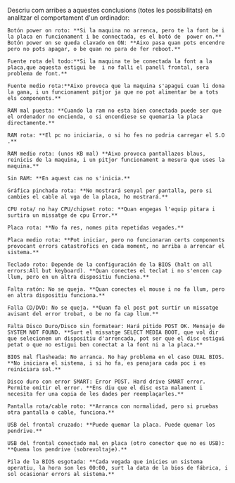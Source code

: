 Descriu com arribes a aquestes conclusions (totes les possibilitats) en analitzar el comportament d'un ordinador:

    Botón power on roto: **Si la maquina no arrenca, pero te la font be i la placa en funcionament i be connectada, es el botó de  power on.**
    Botón power on se queda clavado en ON: **Aixo pasa quan pots encendre pero no pots apagar, o be quan no para de fer reboot.**
    
    Fuente rota del todo:**Si la maquina te be conectada la font a la placa,que aquesta estigui be  i no falli el panell frontal, sera problema de font.**
    
    Fuente medio rota:**Aixo provoca que la maquina s'apagui cuan li dona la gana, i un funcionament pitjor ja que no pot alimentar be a tots els components.**
    
    RAM mal puesta: **Cuando la ram no esta bien conectada puede ser que el ordenador no encienda, o si encendiese se quemaria la placa directamente.**
    
    RAM rota: **El pc no iniciaria, o si ho fes no podria carregar el S.O .**
    
    RAM medio rota: (unos KB mal) **Aixo provoca pantallazos blaus, reinicis de la maquina, i un pitjor funcionament a mesura que uses la maquina.**
    
    Sin RAM: **En aquest cas no s'inicia.**
    
    Gráfica pinchada rota: **No mostrará senyal per pantalla, pero si cambies el cable al vga de la placa, ho mostrará.**
    
    CPU rota/ no hay CPU/chipset roto: **Quan engegas l'equip pitara i surtira un missatge de cpu Error.**
    
    Placa rota: **No fa res, nomes pita repetidas vegades.**
    
    Placa medio rota: **Pot iniciar, pero no funcionaran certs components provocant errors catastrofics en cada moment, no arriba a arrencar el sistema.**
    
    Teclado roto: Depende de la configuración de la BIOS (halt on all errors:All but keyboard). **Quan conectes el teclat i no s'encen cap llum, pero en un altra dispositiu funciona.**
    
    Falta ratón: No se queja. **Quan conectes el mouse i no fa llum, pero en altra dispositiu funciona.**
    
    Falla CD/DVD: No se queja. **Quan fa el post pot surtir un missatge avisant del error trobat, o be no fa cap llum.**
    
    Falta Disco Duro/Disco sin formatear: Hará pitido POST OK. Mensaje de SYSTEM NOT FOUND. **Surt el missatge SELECT MEDIA BOOT, que vol dir que selecionem un dispositiu d'arrencada, pot ser que el disc estigui petat o que no estigui ben conectat a la font ni a la placa.**
    
    BIOS mal flasheada: No arranca. No hay problema en el caso DUAL BIOS. **No iniciara el sistema, i si ho fa, es penajara cada poc i es reiniciara sol.**
    
    Disco duro con error SMART: Error POST. Hard drive SMART error. Permite omitir el error. **Ens diu que el disc esta malament i necesita fer una copia de les dades per reemplaçarles.**
    
    Pantalla rota/cable roto: **Arranca con normalidad, pero si pruebas otra pantalla o cable, funciona.**
    
    USB del frontal cruzado: **Puede quemar la placa. Puede quemar los pendrive.**

    USB del frontal conectado mal en placa (otro conector que no es USB): **Quema los pendrive (sobrevoltaje).**
    
    Pila de la BIOS esgotada: **Cada vegada que inicies un sistema operatiu, la hora son les 00:00, surt la data de la bios de fábrica, i sol ocasionar errors al sistema.**

